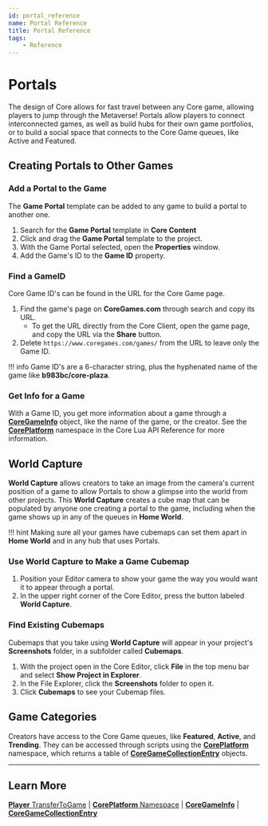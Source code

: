```yaml
---
id: portal_reference
name: Portal Reference
title: Portal Reference
tags:
    - Reference
---
```


# Portals

The design of Core allows for fast travel between any Core game, allowing players to jump through the Metaverse! Portals allow players to connect interconnected games, as well as build hubs for their own game portfolios, or to build a social space that connects to the Core Game queues, like Active and Featured.

## Creating Portals to Other Games

### Add a Portal to the Game

The **Game Portal** template can be added to any game to build a portal to another one.

1. Search for the **Game Portal** template in **Core Content**
2. Click and drag the **Game Portal** template to the project.
3. With the Game Portal selected, open the **Properties** window.
4. Add the Game's ID to the **Game ID** property.

### Find a GameID

Core Game ID's can be found in the URL for the Core Game page.

1. Find the game's page on **CoreGames.com** through search and copy its URL.
   - To get the URL directly from the Core Client, open the game page, and copy the URL via the **Share** button.
2. Delete `https://www.coregames.com/games/` from the URL to leave only the Game ID.

!!! info
    Game ID's are a 6-character string, plus the hyphenated name of the game like **b983bc/core-plaza**.

### Get Info for a Game

With a Game ID, you get more information about a game through a [**CoreGameInfo**](../api/coregameinfo.md) object, like the name of the game, or the creator. See the [**CorePlatform**](../api/coreplatform.md) namespace in the Core Lua API Reference for more information.

<!-- ## Screenshots -->
<!-- TODO: No clear object for screenshots or reference to one in Patch Notes -->

## World Capture

**World Capture** allows creators to take an image from the camera's current position of a game to allow Portals to show a glimpse into the world from other projects. This **World Capture** creates a cube map that can be populated by anyone one creating a portal to the game, including when the game shows up in any of the queues in **Home World**.

!!! hint
    Making sure all your games have cubemaps can set them apart in **Home World** and in any hub that uses Portals.

### Use World Capture to Make a Game Cubemap

1. Position your Editor camera to show your game the way you would want it to appear through a portal.
2. In the upper right corner of the Core Editor, press the button labeled **World Capture**.

### Find Existing Cubemaps

Cubemaps that you take using **World Capture** will appear in your project's **Screenshots** folder, in a subfolder called **Cubemaps**.

1. With the project open in the Core Editor, click **File** in the top menu bar and select **Show Project in Explorer**.
2. In the File Explorer, click the **Screenshots** folder to open it.
3. Click **Cubemaps** to see your Cubemap files.

## Game Categories

Creators have access to the Core Game queues, like **Featured**, **Active**, and **Trending**. They can be accessed through scripts using the [**CorePlatform**](../api/coreplatform.md) namespace, which returns a table of [**CoreGameCollectionEntry**](../api/coregamecollectionentry.md) objects.

---

## Learn More

[**Player** TransferToGame](../api/player.md) | [**CorePlatform** Namespace](../api/coreplatform.md) | [**CoreGameInfo**](../api/coregameinfo.md) | [**CoreGameCollectionEntry**](../api/coregamecollectionentry.md)
